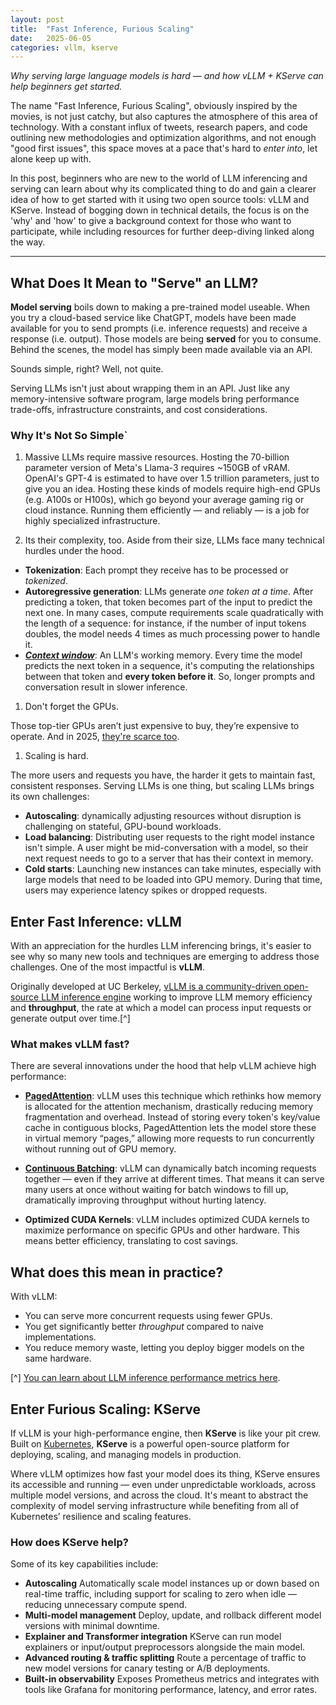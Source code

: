 ```yaml
---
layout: post
title:  "Fast Inference, Furious Scaling"
date:   2025-06-05
categories: vllm, kserve
---
```


_Why serving large language models is hard — and how vLLM + KServe can help beginners get started._

The name "Fast Inference, Furious Scaling", obviously inspired by the movies, is not just catchy, but also captures the atmosphere of this area of technology. With a constant influx of tweets, research papers, and code outlining new methodologies and optimization algorithms, and not enough "good first issues", this space moves at a pace that's hard to *enter into*, let alone keep up with.

In this post, beginners who are new to the world of LLM inferencing and serving can learn about why its complicated thing to do and gain a clearer idea of how to get started with it using two open source tools: vLLM and KServe. Instead of bogging down in technical details, the focus is on the 'why' and 'how' to give a background context for those who want to participate, while including resources for further deep-diving linked along the way.

---

## What Does It Mean to "Serve" an LLM?

**Model serving** boils down to making a pre-trained model useable. When you try a cloud-based service like ChatGPT, models have been made available for you to send prompts (i.e. inference requests) and receive a response (i.e. output). Those models are being **served** for you to consume. Behind the scenes, the model has simply been made available via an API. 

Sounds simple, right? Well, not quite.

Serving LLMs isn't just about wrapping them in an API. Just like any memory-intensive software program, large models bring performance trade-offs, infrastructure constraints, and cost considerations.

### Why It's Not So Simple`

1. Massive LLMs require massive resources.
Hosting the 70-billion parameter version of Meta's Llama-3 requires ~150GB of vRAM. OpenAI's GPT-4 is estimated to have over 1.5 trillion parameters, just to give you an idea. Hosting these kinds of models require high-end GPUs (e.g. A100s or H100s), which go beyond your average gaming rig or cloud instance. Running them efficiently — and reliably — is a job for highly specialized infrastructure.

1. Its their complexity, too.
Aside from their size, LLMs face many technical hurdles under the hood.

- **Tokenization**: Each prompt they receive has to be processed or *tokenized*.
- **Autoregressive generation**:  LLMs generate *one token at a time*. After predicting a token, that token becomes part of the input to predict the next one. In many cases, compute requirements scale quadratically with the length of a sequence: for instance, if the number of input tokens doubles, the model needs 4 times as much processing power to handle it.
- **[_Context window_](https://www.ibm.com/think/topics/context-window)**: An LLM's working memory. Every time the model predicts the next token in a sequence, it's computing the relationships between that token and **every token before it**. So, longer prompts and conversation result in slower inference.

1. Don't forget the GPUs.

Those top-tier GPUs aren’t just expensive to buy, they’re expensive to operate. And in 2025, [they're scarce too](https://www.independent.co.uk/news/business/business-reporter/ai-gpu-data-centres-cooling-infrastructures-b2744764.html).

1. Scaling is hard.

The more users and requests you have, the harder it gets to maintain fast, consistent responses. Serving LLMs is one thing, but scaling LLMs brings its own challenges:

- **Autoscaling**: dynamically adjusting resources without disruption is challenging on stateful, GPU-bound workloads.
- **Load balancing**: Distributing user requests to the right model instance isn't simple. A user might be mid-conversation with a model, so their next request needs to go to a server that has their context in memory.
- **Cold starts**: Launching new instances can take minutes, especially with large models that need to be loaded into GPU memory. During that time, users may experience latency spikes or dropped requests.

## Enter **Fast Inference**: vLLM

With an appreciation for the hurdles LLM inferencing brings, it's easier to see why so many new tools and techniques are emerging to address those challenges. One of the most impactful is **vLLM**.

Originally developed at UC Berkeley, [vLLM is a community-driven open-source LLM inference engine](https://github.com/vllm-project/vllm) working to improve LLM memory efficiency and **throughput**, the rate at which a model can process input requests or generate output over time.[^]

### What makes vLLM fast?

There are several innovations under the hood that help vLLM achieve high performance:

- **[PagedAttention](https://arxiv.org/abs/2309.06180)**: vLLM uses this technique which rethinks how memory is allocated for the attention mechanism, drastically reducing memory fragmentation and overhead. Instead of storing every token's key/value cache in contiguous blocks, PagedAttention lets the model store these in virtual memory “pages,” allowing more requests to run concurrently without running out of GPU memory.

- **[Continuous Batching](https://insujang.github.io/2024-01-07/llm-inference-continuous-batching-and-pagedattention/)**: vLLM can dynamically batch incoming requests together — even if they arrive at different times. That means it can serve many users at once without waiting for batch windows to fill up, dramatically improving throughput without hurting latency.

- **Optimized CUDA Kernels**: vLLM includes optimized CUDA kernels to maximize performance on specific GPUs and other hardware. This means better efficiency, translating to cost savings.

## What does this mean in practice?

With vLLM:

- You can serve more concurrent requests using fewer GPUs.
- You get significantly better _throughput_ compared to naive implementations.
- You reduce memory waste, letting you deploy bigger models on the same hardware.

[^] [You can learn about LLM inference performance metrics here](https://symbl.ai/developers/blog/a-guide-to-llm-inference-performance-monitoring/).

## Enter **Furious Scaling**: KServe

If vLLM is your high-performance engine, then **KServe** is like your pit crew. Built on [Kubernetes](https://kubernetes.io/), **KServe** is a powerful open-source platform for deploying, scaling, and managing models in production.

Where vLLM optimizes how fast your model does its thing, KServe ensures its accessible and running — even under unpredictable workloads, across multiple model versions, and across the cloud.  It's meant to abstract the complexity of model serving infrastructure while benefiting from all of Kubernetes’ resilience and scaling features.

### How does KServe help?

Some of its key capabilities include:

- **Autoscaling**
    Automatically scale model instances up or down based on real-time traffic, including support for scaling to zero when idle — reducing unnecessary compute spend.
- **Multi-model management**
    Deploy, update, and rollback different model versions with minimal downtime.
- **Explainer and Transformer integration**
    KServe can run model explainers or input/output preprocessors alongside the main model.
- **Advanced routing & traffic splitting**
    Route a percentage of traffic to new model versions for canary testing or A/B deployments.
- **Built-in observability**
    Exposes Prometheus metrics and integrates with tools like Grafana for monitoring performance, latency, and error rates.
